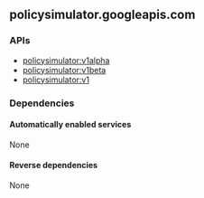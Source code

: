 ## policysimulator.googleapis.com

### APIs

* [ policysimulator:v1alpha ]( https://policysimulator.googleapis.com/$discovery/rest?version=v1alpha )
* [ policysimulator:v1beta ]( https://policysimulator.googleapis.com/$discovery/rest?version=v1beta )
* [ policysimulator:v1 ]( https://policysimulator.googleapis.com/$discovery/rest?version=v1 )

### Dependencies

#### Automatically enabled services

None

#### Reverse dependencies

None
